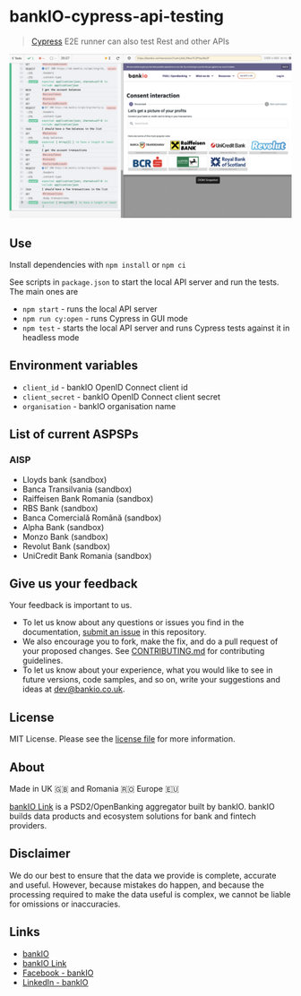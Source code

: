 # bankIO-cypress-api-testing

> [Cypress](https://cypress.op) E2E runner can also test Rest and other APIs

![API testing using Cypress](images/demo.png)

## Use

Install dependencies with `npm install` or `npm ci`

See scripts in `package.json` to start the local API server and run the tests. The main ones are

* `npm start` - runs the local API server
* `npm run cy:open` - runs Cypress in GUI mode
* `npm test` - starts the local API server and runs Cypress tests against it in headless mode

## Environment variables

* `client_id` - bankIO OpenID Connect client id
* `client_secret` - bankIO OpenID Connect client secret
* `organisation` - bankIO organisation name

## List of current ASPSPs

### AISP

* Lloyds bank (sandbox)
* Banca Transilvania (sandbox)
* Raiffeisen Bank Romania (sandbox)
* RBS Bank (sandbox)
* Banca Comercială Română (sandbox)
* Alpha Bank (sandbox)
* Monzo Bank (sandbox)
* Revolut Bank (sandbox)
* UniCredit Bank Romania (sandbox)

## Give us your feedback

Your feedback is important to us.

- To let us know about any questions or issues you find in the documentation, [submit an issue](https://github.com/bank-io/bankIO-cypress-api-testing/issues) in this repository.
- We also encourage you to fork, make the fix, and do a pull request of your proposed changes. See [CONTRIBUTING.md](CONTRIBUTING.md) for contributing guidelines.
- To let us know about your experience, what you would like to see in future versions, code samples, and so on, write your suggestions and ideas at [dev@bankio.co.uk](mailto:dev@bankio.co.uk).

## License

MIT License. Please see the [license file](https://github.com/bank-io/bankIO-cypress-api-testing/blob/master/LICENSE.md) for more information.

## About

Made in UK 🇬🇧 and Romania 🇷🇴 Europe 🇪🇺

[bankIO Link](https://bankio.co.uk/bankio-link/) is a PSD2/OpenBanking aggregator built by bankIO. bankIO builds data products and ecosystem solutions for bank and fintech providers.

## Disclaimer 

We do our best to ensure that the data we provide is complete, accurate and useful. However, because mistakes do happen, and because the processing required to make the data useful is complex, we cannot be liable for omissions or inaccuracies.

## Links

* [bankIO](https://bankio.co.uk/)
* [bankIO Link](https://bankio.co.uk/bankio-link/)
* [Facebook - bankIO](https://www.facebook.com/thisisbankio)
* [LinkedIn - bankIO](https://linkedin.com/company/bankio)